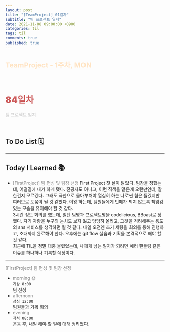 ```yaml
---
layout: post
title: "[TeamProject] 01일차"
subtitle: "팀 프로젝트 일지"
date: 2021-11-08 09:00:00 +0900
categories: til
tags: til
comments: true
published: true
---
```


## <span style="color:Bisque;font-size: 22px">TeamProject - 1주차, MON</span>

<br />

# **<span style="font-weight:900;color:indianred">84일차</span>**

**<span style="color:lightgray">팀 프로젝트 일지</span>**

<br />

## <span style="font-weight:600">To Do List</span> 🗓

---

## <span style="font-weight:600">Today I Learned</span> 📚

- <span style="color:gray">[FirstProject] 팀 편성 및 팀장 선정 </span>
  First Project 첫 날이 밝았다. 팀장을 정했는데, 어떨결에 내가 하게 됐다. 전공자도 아니고, 이런 직책을 맡은게 오랜만인데, 잘 한건지 모르겠다. 그래도 극한으로 몰아부쳐야 열심히 하는 나로썬 힘은 들겠지만 여러모로 도움이 될 것 같았다. 이왕 하는데, 팀원들에게 민폐가 되지 않도록 책임감 있는 모습을 유지해야 할 것 같다. <br>
  3시간 정도 회의를 했는데, 일단 팀명과 프로젝트명을 codelicious, BBoast로 정했다. 자기 자랑을 누구의 눈치도 보지 않고 당당히 올리고, 그것을 격려해주는 용도의 sns 서비스를 생각하면 될 것 같다.
  내일 오전엔 초기 세팅을 회의를 통해 진행하고, 초대까지 완료해야 한다. 오후에는 git flow 실습과 기획을 본격적으로 해야 할 것 같다. <br>
  최근에 TIL을 정말 대충 올렸었는데, 나에게 남는 일지가 되려면 에러 핸들링 같은 이슈를 하나하나 기록할 예정이다.

---

<span style="color:gray">[FirstProject] 팀 편성 및 팀장 선정 </span>

- <span style="color:gray">morning 🌞</span> <br>
  `기상 8:00` <br>
  팀 선정
- <span style="color:gray">afternoon</span> <br>
  `점심 12:00`<br>
  팀원들과 기획 회의
- <span style="color:gray">evening</span> <br>
  `착석 08:00`<br>
  운동 후, 내일 해야 할 일에 대해 정리했다.
